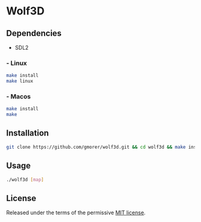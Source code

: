 # Wolf3D

## Dependencies

- SDL2

### - Linux

```sh
make install
make linux
```

### - Macos

```sh
make install
make
```

## Installation

```sh
git clone https://github.com/gmorer/wolf3d.git && cd wolf3d && make install && make
```

## Usage

```sh
./wolf3d [map]
```

## License

Released under the terms of the permissive [MIT license](LICENSE).
